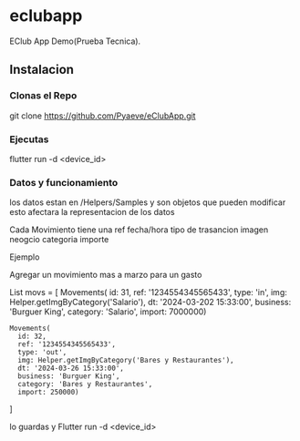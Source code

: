 # eclubapp

EClub App Demo(Prueba Tecnica).

## Instalacion

### Clonas el Repo
git clone https://github.com/Pyaeve/eClubApp.git

### Ejecutas

flutter run -d <device_id>


### Datos y funcionamiento

los datos estan en /Helpers/Samples y son objetos que pueden modificar esto afectara la representacion de los datos

Cada Movimiento tiene una 
    ref 
    fecha/hora 
    tipo de trasancion
    imagen
    neogcio
    categoria
    importe

Ejemplo

Agregar un movimiento mas a marzo para un gasto

List<Movements> movs = 
[
    Movements(
      id: 31,
      ref: '1234554345565433',
      type: 'in', 
      img: Helper.getImgByCategory('Salario'),
      dt: '2024-03-202 15:33:00',
      business: 'Burguer King',
      category: 'Salario',
      import: 7000000)

    Movements(
      id: 32,
      ref: '1234554345565433',
      type: 'out',  
      img: Helper.getImgByCategory('Bares y Restaurantes'),
      dt: '2024-03-26 15:33:00',
      business: 'Burguer King',
      category: 'Bares y Restaurantes',
      import: 250000)

]

lo guardas y Flutter run -d <device_id>
